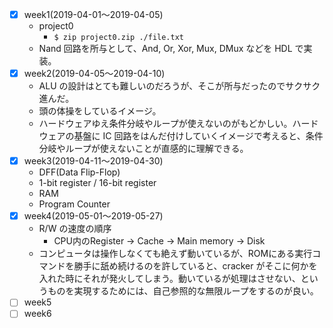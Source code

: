 - [x] week1(2019-04-01〜2019-04-05)
  - project0
    - `$ zip project0.zip ./file.txt`
  - Nand 回路を所与として、And, Or, Xor, Mux, DMux などを HDL で実装。
- [x] week2(2019-04-05〜2019-04-10)
  - ALU の設計はとても難しいのだろうが、そこが所与だったのでサクサク進んだ。
  - 頭の体操をしているイメージ。
  - ハードウェアゆえ条件分岐やループが使えないのがもどかしい。ハードウェアの基盤に IC 回路をはんだ付けしていくイメージで考えると、条件分岐やループが使えないことが直感的に理解できる。
- [x] week3(2019-04-11〜2019-04-30)
  - DFF(Data Flip-Flop)
  - 1-bit register / 16-bit register
  - RAM
  - Program Counter
- [x] week4(2019-05-01〜2019-05-27)
  - R/W の速度の順序
    - CPU内のRegister -> Cache -> Main memory -> Disk
  - コンピュータは操作しなくても絶えず動いているが、ROMにある実行コマンドを勝手に舐め続けるのを許していると、cracker がそこに何かを入れた時にそれが発火してしまう。動いているが処理はさせない、というものを実現するためには、自己参照的な無限ループをするのが良い。
- [ ] week5
- [ ] week6
